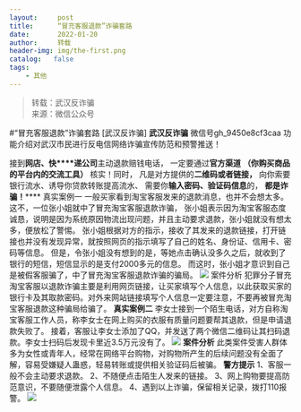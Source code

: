 ```yaml
---
layout:     post
title:      “冒充客服退款”诈骗套路
date:       2022-01-20
author:     转载
header-img: img/the-first.png
catalog:   false
tags:
    - 其他
---
```


<blockquote><p>转载：武汉反诈骗<br>
来源：微信公众号</p></blockquote>

#“冒充客服退款”诈骗套路
[武汉反诈骗]
**武汉反诈骗**
微信号gh_9450e8cf3caa
功能介绍对武汉市民进行反电信网络诈骗宣传防范和预警推送！

接到**网店、快****递公司**主动退款赔钱电话，
一定要通过**官方渠道**
**（你购买商品的平台内的交流工具）**
核实！同时，
凡是对方提供的**二维码或者链接，**
向你索要银行流水、诱导你贷款转账提高流水、
需要你**输入密码、验证码信息**的，
**都是诈骗！******
真实案例一
一般买家看到淘宝客服发来的退款消息，也并不会想太多。这不，一位张小姐就中了冒充淘宝客服退款诈骗，
张小姐表示因为淘宝客服态度诚恳，说明是因为系统原因物流出现问题，并且主动要求退款，张小姐就没有想太多，便放松了警惕。
张小姐根据对方的指示，接收了其发来的退款链接，打开链接也并没有发现异常，就按照网页的指示填写了自己的姓名、身份证、信用卡、密码等信息。
但是，令张小姐没有想到的是，等她点击确认没多久之后，就收到了银行的短信，短信显示的是支付2000多元的信息。
而这时，张小姐才意识到自己是被假客服骗了，中了冒充淘宝客服退款诈骗的骗局。
![]({{site.baseurl}}/postimg/9Q3BsQ8mnzRzHPxFp7DgCutKeQq3Y8ephzC8xvkYVGVZHzJTuI96ju3CQEFuHeC0NzRCk5LOaV6FPC4YwNMFqQ.jpeg)
案件分析
犯罪分子冒充淘宝客服以退款诈骗主要是利用网页链接，让买家填写个人信息，以此获取买家的银行卡及其取款密码。对外来网站链接填写个人信息一定要注意，不要再被冒充淘宝客服退款这种骗局给骗了。
**真实案例二**
李女士接到一个陌生电话，对方自称淘宝客服工作人员，称李女士在网上购买的衣服有质量问题要帮其退款，但是申请退款失败了。
接着，客服让李女士添加了QQ，并发送了两个微信二维码让其扫码退款。李女士扫码后发现卡里近3.5万元没有了。
![]({{site.baseurl}}/postimg/9Q3BsQ8mnzRzHPxFp7DgCutKeQq3Y8epwI0z3unUANLF7vcWXpsAKSqfTGpPceLKUcy5c4STh2icmYljwphibUrg.jpeg)
**案件分析**
此类案件受害人群体多为女性或青年人，经常在网络平台购物，对购物所产生的后续问题没有全面了解，容易受嫌疑人蛊惑，轻易转账或提供相关验证码后被骗。
**警方提示**
1、客服一般不会主动要求退款。
2、不随便点击陌生人发来的链接。
3、网上购物要提高防范意识，不要随便泄露个人信息。
4、遇到以上诈骗，保留相关记录，拨打110报警。
![]({{site.baseurl}}/postimg/8wBAcE4t1v4vcz0rrZ5hW4VN7aEVbJ8yvYYv1uRdaZjKnYP4ibgIhYkvGhMp6yUEBecE4kicAu9NR4FInUbgchGw.jpeg)
